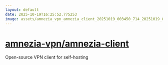 ```yaml
---
layout: default
date: 2025-10-19T16:25:52.775253
image: assets/amnezia_vpn_amnezia_client_20251019_003450_714_20251019_015733--20251019T035733907--cropped.png
---
```


# [amnezia-vpn/amnezia-client](https://github.com/amnezia-vpn/amnezia-client/)

Open-source VPN client for self-hosting
